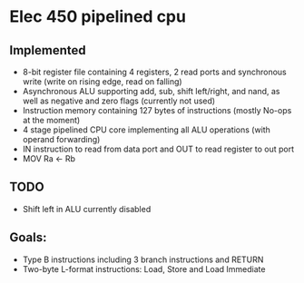 # Elec 450 pipelined cpu

## Implemented
- 8-bit register file containing 4 registers, 2 read ports and synchronous write (write on rising edge, read on falling)
- Asynchronous ALU supporting add, sub, shift left/right, and nand, as well as negative and zero flags (currently not used)
- Instruction memory containing 127 bytes of instructions (mostly No-ops at the moment)
- 4 stage pipelined CPU core implementing all ALU operations (with operand forwarding)
- IN instruction to read from data port and OUT to read register to out port
- MOV Ra <- Rb

## TODO
- Shift left in ALU currently disabled

## Goals:
- Type B instructions including 3 branch instructions and RETURN
- Two-byte L-format instructions: Load, Store and Load Immediate

